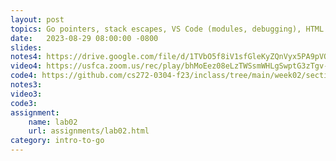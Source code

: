 ```yaml
---
layout: post
topics: Go pointers, stack escapes, VS Code (modules, debugging), HTML review, tokenizer, go get, go test
date:   2023-08-29 08:00:00 -0800
slides: 
notes4: https://drive.google.com/file/d/1TVbO5f8iV1sfGleKyZQnVyx5PA9pVOXj/view?usp=share_link
video4: https://usfca.zoom.us/rec/play/bhMoEez08eLzTWSsmWHLgSwptG3zTgv-59WFg_NwOBXQ9R7gQWzSbLhHp6PAxIzXePyhWIKJShKtJZqA._X1XLii16mBrosNh?canPlayFromShare=true&from=share_recording_detail&continueMode=true&componentName=rec-play&originRequestUrl=https%3A%2F%2Fusfca.zoom.us%2Frec%2Fshare%2Fc7NQUf-fMBBm9UaeMWArO7qB98pNochrjPH1uiiZQM1-My6AweO-CzOuzZX6Mabv.IdJaL2X-dYpvE7DQ
code4: https://github.com/cs272-0304-f23/inclass/tree/main/week02/section04
notes3: 
video3: 
code3: 
assignment:
    name: lab02
    url: assignments/lab02.html
category: intro-to-go
---
```

